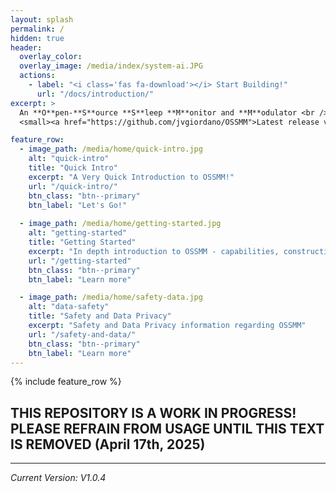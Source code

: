 ```yaml
---
layout: splash
permalink: /
hidden: true
header:
  overlay_color: 
  overlay_image: /media/index/system-ai.JPG
  actions:
    - label: "<i class='fas fa-download'></i> Start Building!"
      url: "/docs/introduction/"
excerpt: >
  An **O**pen-**S**ource **S**leep **M**onitor and **M**odulator <br />
  <small><a href="https://github.com/jvgiordano/OSSMM">Latest release v1.0.4</a></small>

feature_row:
  - image_path: /media/home/quick-intro.jpg
    alt: "quick-intro"
    title: "Quick Intro"
    excerpt: "A Very Quick Introduction to OSSMM!"
    url: "/quick-intro/"
    btn_class: "btn--primary"
    btn_label: "Let's Go!"
    
  - image_path: /media/home/getting-started.jpg
    alt: "getting-started"
    title: "Getting Started"
    excerpt: "In depth introduction to OSSMM - capabilities, construction, cost. What you need to build one yourself."
    url: "/getting-started"
    btn_class: "btn--primary"
    btn_label: "Learn more"

  - image_path: /media/home/safety-data.jpg
    alt: "data-safety"
    title: "Safety and Data Privacy"
    excerpt: "Safety and Data Privacy information regarding OSSMM"
    url: "/safety-and-data/"
    btn_class: "btn--primary"
    btn_label: "Learn more"      
---
```


{% include feature_row %}

## THIS REPOSITORY IS A WORK IN PROGRESS! PLEASE REFRAIN FROM USAGE UNTIL THIS TEXT IS REMOVED (April 17th, 2025)

---
*Current Version: V1.0.4*
